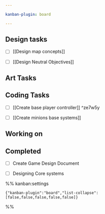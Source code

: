 ```yaml
---

kanban-plugin: board

---
```


## Design tasks

- [ ] [[Design map concepts]]
- [ ] [[Design Neutral Objectives]]


## Art Tasks



## Coding Tasks

- [ ] [[Create base player controller]] ^ze7w5y
- [ ] [[Create minions base systems]]


## Working on



## Completed

- [ ] Create Game Design Document
- [ ] Designing Core systems




%% kanban:settings
```
{"kanban-plugin":"board","list-collapse":[false,false,false,false,false]}
```
%%